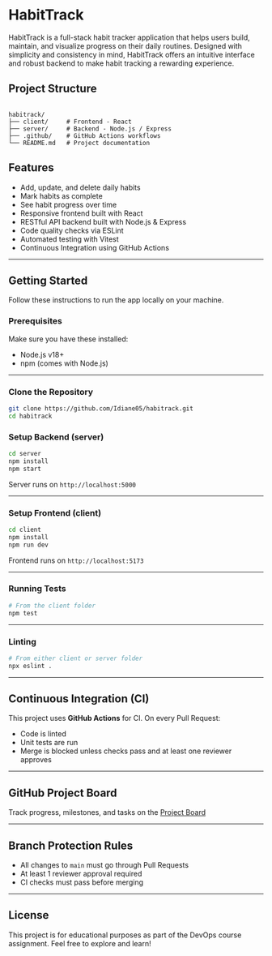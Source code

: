 # HabitTrack 

HabitTrack is a full-stack habit tracker application that helps users build, maintain, and visualize progress on their daily routines. Designed with simplicity and consistency in mind, HabitTrack offers an intuitive interface and robust backend to make habit tracking a rewarding experience.

##  Project Structure

```

habitrack/
├── client/     # Frontend - React
├── server/     # Backend - Node.js / Express
├── .github/    # GitHub Actions workflows
└── README.md   # Project documentation

````

##  Features

- Add, update, and delete daily habits
- Mark habits as complete
- See habit progress over time
- Responsive frontend built with React
- RESTful API backend built with Node.js & Express
- Code quality checks via ESLint
- Automated testing with Vitest
- Continuous Integration using GitHub Actions

---

## Getting Started

Follow these instructions to run the app locally on your machine.

### Prerequisites

Make sure you have these installed:

- Node.js v18+
- npm (comes with Node.js)

---

###  Clone the Repository

```bash
git clone https://github.com/Idiane05/habitrack.git
cd habitrack
````

###  Setup Backend (server)

```bash
cd server
npm install
npm start
```

Server runs on `http://localhost:5000`

---

###  Setup Frontend (client)

```bash
cd client
npm install
npm run dev
```

Frontend runs on `http://localhost:5173`

---

###  Running Tests

```bash
# From the client folder
npm test
```

---

###  Linting

```bash
# From either client or server folder
npx eslint .
```

---

##  Continuous Integration (CI)

This project uses **GitHub Actions** for CI. On every Pull Request:

* Code is linted
* Unit tests are run
* Merge is blocked unless checks pass and at least one reviewer approves

---

##  GitHub Project Board

Track progress, milestones, and tasks on the [Project Board](https://github.com/Idiane05/habitrack/projects/YOUR-PROJECT-ID)

---

##  Branch Protection Rules

* All changes to `main` must go through Pull Requests
* At least 1 reviewer approval required
* CI checks must pass before merging

---

##  License

This project is for educational purposes as part of the DevOps course assignment. Feel free to explore and learn!



